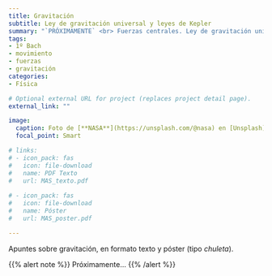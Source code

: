 ```yaml
---
title: Gravitación
subtitle: Ley de gravitación universal y leyes de Kepler
summary: "`PRÓXIMAMENTE` <br> Fuerzas centrales. Ley de gravitación universal. Leyes de Kepler."
tags:
- 1º Bach
- movimiento
- fuerzas
- gravitación
categories:
- Física

# Optional external URL for project (replaces project detail page).
external_link: ""

image:
  caption: Foto de [**NASA**](https://unsplash.com/@nasa) en [Unsplash](https://unsplash.com)
  focal_point: Smart

# links:
# - icon_pack: fas
#   icon: file-download
#   name: PDF Texto
#   url: MAS_texto.pdf
  
# - icon_pack: fas
#   icon: file-download
#   name: Póster
#   url: MAS_poster.pdf

---
```


<!-- <iframe src="https://phet.colorado.edu/sims/html/gravity-force-lab/latest/gravity-force-lab_es.html" width="800" height="600" scrolling="no" allowfullscreen></iframe> -->

<!-- <iframe src="https://phet.colorado.edu/sims/html/gravity-and-orbits/latest/gravity-and-orbits_es.html" width="800" height="600" scrolling="no" allowfullscreen></iframe> -->

Apuntes sobre gravitación, en formato texto y póster (tipo _chuleta_).

{{% alert note %}}
Próximamente...
{{% /alert %}}